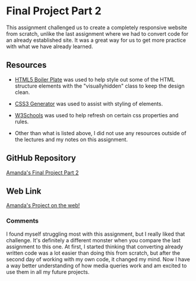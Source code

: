 
# Final Project Part 2

This assignment challenged us to create a completely responsive website from scratch, unlike the last assignment where we had to convert code for an already established site. It was a great way for us to get more practice with what we have already learned.

## Resources

* [HTML5 Boiler Plate](https://github.com/h5bp/html5-boilerplate/blob/master/src/css/main.css#L107-L169) was used to help style out some of the HTML structure elements with the "visuallyhidden" class to keep the design clean.

* [CSS3 Generator](http://css3generator.com/) was used to assist with styling of elements.

* [W3Schools](http://www.w3schools.com/) was used to help refresh on certain css properties and rules.

* Other than what is listed above, I did not use any resources outside of the lectures and my notes on this assignment.

## GitHub Repository

[Amanda's Final Project Part 2]()

## Web Link

[Amanda's Project on the web!]()

### Comments

I found myself struggling most with this assignment, but I really liked that challenge. It's definitely a different monster when you compare the last assignment to this one. At first, I started thinking that converting already written code was a lot easier than doing this from scratch, but after the second day of working with my own code, it changed my mind. Now I have a way better understanding of how media queries work and am excited to use them in all my future projects.